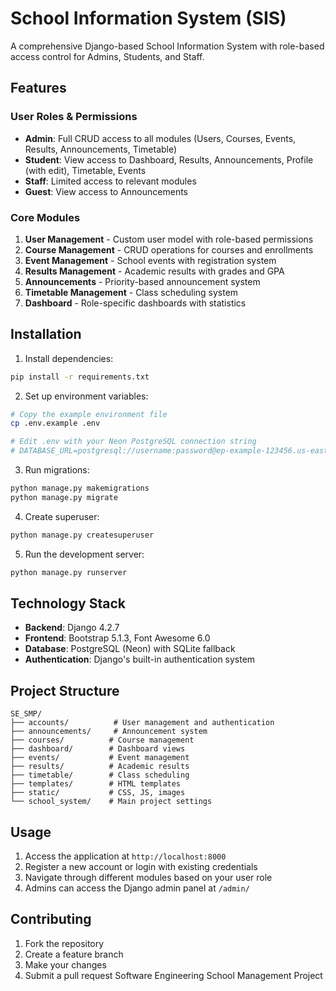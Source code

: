# School Information System (SIS)

A comprehensive Django-based School Information System with role-based access control for Admins, Students, and Staff.

## Features

### User Roles & Permissions
- **Admin**: Full CRUD access to all modules (Users, Courses, Events, Results, Announcements, Timetable)
- **Student**: View access to Dashboard, Results, Announcements, Profile (with edit), Timetable, Events
- **Staff**: Limited access to relevant modules
- **Guest**: View access to Announcements

### Core Modules
1. **User Management** - Custom user model with role-based permissions
2. **Course Management** - CRUD operations for courses and enrollments
3. **Event Management** - School events with registration system
4. **Results Management** - Academic results with grades and GPA
5. **Announcements** - Priority-based announcement system
6. **Timetable Management** - Class scheduling system
7. **Dashboard** - Role-specific dashboards with statistics

## Installation

1. Install dependencies:
```bash
pip install -r requirements.txt
```

2. Set up environment variables:
```bash
# Copy the example environment file
cp .env.example .env

# Edit .env with your Neon PostgreSQL connection string
# DATABASE_URL=postgresql://username:password@ep-example-123456.us-east-1.aws.neon.tech/dbname?sslmode=require
```

3. Run migrations:
```bash
python manage.py makemigrations
python manage.py migrate
```

4. Create superuser:
```bash
python manage.py createsuperuser
```

5. Run the development server:
```bash
python manage.py runserver
```

## Technology Stack
- **Backend**: Django 4.2.7
- **Frontend**: Bootstrap 5.1.3, Font Awesome 6.0
- **Database**: PostgreSQL (Neon) with SQLite fallback
- **Authentication**: Django's built-in authentication system

## Project Structure
```
SE_SMP/
├── accounts/          # User management and authentication
├── announcements/     # Announcement system
├── courses/          # Course management
├── dashboard/        # Dashboard views
├── events/           # Event management
├── results/          # Academic results
├── timetable/        # Class scheduling
├── templates/        # HTML templates
├── static/           # CSS, JS, images
└── school_system/    # Main project settings
```

## Usage

1. Access the application at `http://localhost:8000`
2. Register a new account or login with existing credentials
3. Navigate through different modules based on your user role
4. Admins can access the Django admin panel at `/admin/`

## Contributing

1. Fork the repository
2. Create a feature branch
3. Make your changes
4. Submit a pull request
Software Engineering School Management Project
